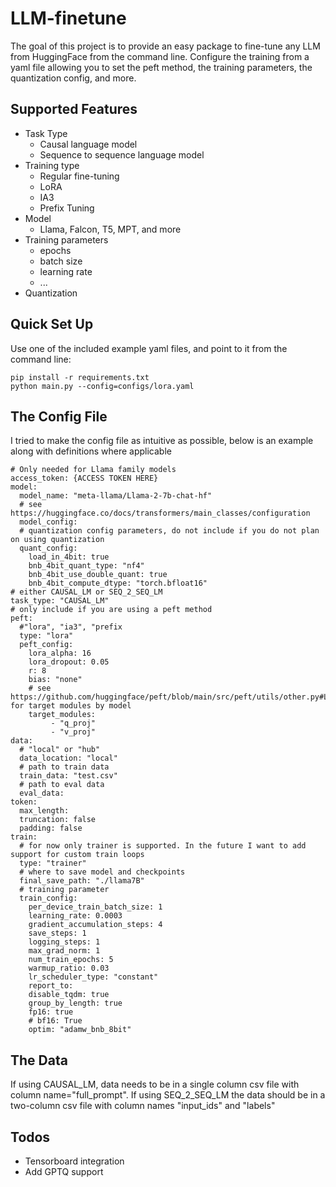 # LLM-finetune

The goal of this project is to provide an easy package to fine-tune any LLM from HuggingFace from the command line. Configure the training from a yaml file allowing you to set the peft method, the training parameters, the quantization config, and more.

## Supported Features

* Task Type
    * Causal language model
    * Sequence to sequence language model
* Training type
  * Regular fine-tuning
  * LoRA
  * IA3
  * Prefix Tuning
* Model
  * Llama, Falcon, T5, MPT, and more
* Training parameters
  * epochs
  * batch size
  * learning rate
  * ...
* Quantization
 

## Quick Set Up

Use one of the included example yaml files, and point to it from the command line:

```
pip install -r requirements.txt
python main.py --config=configs/lora.yaml
```

## The Config File

I tried to make the config file as intuitive as possible, below is an example along with definitions where applicable

```
# Only needed for Llama family models
access_token: {ACCESS TOKEN HERE}
model:
  model_name: "meta-llama/Llama-2-7b-chat-hf"
  # see https://huggingface.co/docs/transformers/main_classes/configuration
  model_config:
  # quantization config parameters, do not include if you do not plan on using quantization
  quant_config:
    load_in_4bit: true
    bnb_4bit_quant_type: "nf4"
    bnb_4bit_use_double_quant: true
    bnb_4bit_compute_dtype: "torch.bfloat16"
# either CAUSAL_LM or SEQ_2_SEQ_LM
task_type: "CAUSAL_LM"
# only include if you are using a peft method
peft:
  #"lora", "ia3", "prefix
  type: "lora"
  peft_config:
    lora_alpha: 16
    lora_dropout: 0.05
    r: 8
    bias: "none"
    # see https://github.com/huggingface/peft/blob/main/src/peft/utils/other.py#L202 for target modules by model
    target_modules:
         - "q_proj"
         - "v_proj"
data:
  # "local" or "hub"
  data_location: "local"
  # path to train data
  train_data: "test.csv"
  # path to eval data
  eval_data:
token:
  max_length:
  truncation: false
  padding: false
train:
  # for now only trainer is supported. In the future I want to add support for custom train loops
  type: "trainer"
  # where to save model and checkpoints
  final_save_path: "./llama7B"
  # training parameter
  train_config:
    per_device_train_batch_size: 1
    learning_rate: 0.0003
    gradient_accumulation_steps: 4
    save_steps: 1
    logging_steps: 1
    max_grad_norm: 1
    num_train_epochs: 5
    warmup_ratio: 0.03
    lr_scheduler_type: "constant"
    report_to:
    disable_tqdm: true
    group_by_length: true
    fp16: true
    # bf16: True
    optim: "adamw_bnb_8bit"
```

## The Data

If using CAUSAL_LM, data needs to be in a single column csv file with column name="full_prompt". 
If using SEQ_2_SEQ_LM the data should be in a two-column csv file with column names "input_ids" and "labels"

## Todos

* Tensorboard integration
* Add GPTQ support

  
